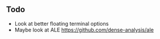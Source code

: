 ## Todo

- Look at better floating terminal options
- Maybe look at ALE https://github.com/dense-analysis/ale
